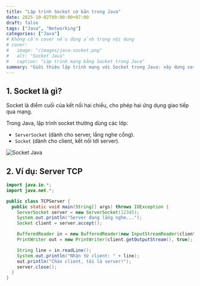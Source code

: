 ```yaml
---
title: "Lập trình Socket cơ bản trong Java"
date: 2025-10-02T09:00:00+07:00
draft: false
tags: ["Java", "Networking"]
categories: ["Java"]
# Không cần cover nếu dùng ảnh trong nội dung
# cover:
#   image: "/images/java-socket.png"
#   alt: "Socket Java"
#   caption: "Lập trình mạng bằng Socket trong Java"
summary: "Giới thiệu lập trình mạng với Socket trong Java: xây dựng server - client TCP, gửi nhận dữ liệu và demo ví dụ đơn giản."
---
```


## 1. Socket là gì?

Socket là điểm cuối của kết nối hai chiều, cho phép hai ứng dụng giao tiếp qua mạng.

Trong Java, lập trình socket thường dùng các lớp:

- `ServerSocket` (dành cho server, lắng nghe cổng).
- `Socket` (dành cho client, kết nối tới server).

![Socket Java](https://nhittt29.github.io/MyTechTales/images/java-socket.png "Lập trình mạng bằng Socket trong Java")

## 2. Ví dụ: Server TCP

```java
import java.io.*;
import java.net.*;

public class TCPServer {
  public static void main(String[] args) throws IOException {
    ServerSocket server = new ServerSocket(12345);
    System.out.println("Server đang lắng nghe...");
    Socket client = server.accept();

    BufferedReader in = new BufferedReader(new InputStreamReader(client.getInputStream()));
    PrintWriter out = new PrintWriter(client.getOutputStream(), true);

    String line = in.readLine();
    System.out.println("Nhận từ client: " + line);
    out.println("Chào client, tôi là server!");
    server.close();
  }
}
